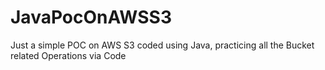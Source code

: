 # JavaPocOnAWSS3
Just a simple POC on AWS S3 coded using Java, practicing all the Bucket related Operations via Code

